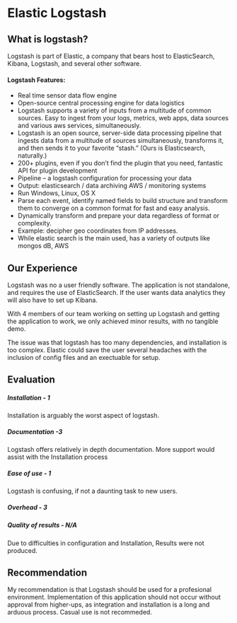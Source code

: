 Elastic Logstash
=======

What is logstash?
--------
Logstash is part of Elastic, a company that bears host to ElasticSearch, Kibana, Logstash, and several other software. 

#### Logstash Features:
* Real time sensor data flow engine
* Open-source central processing engine for data logistics
* Logstash supports a variety of inputs from a multitude of common sources. Easy to ingest from your logs, metrics, web apps, data sources and various aws services, simultaneously.
* Logstash is an open source, server-side data processing pipeline that ingests data from a multitude of sources simultaneously, transforms it, and then sends it to your favorite “stash.” (Ours is Elasticsearch, naturally.)
* 200+ plugins, even if you don’t find the plugin that you need, fantastic API for plugin development
* Pipeline – a logstash configuration for processing your data
* Output: elasticsearch / data archiving AWS / monitoring systems 
* Run Windows, Linux, OS X
* Parse each event, identify named fields to build structure and transform them to converge on a common format for fast and easy analysis.
* Dynamically transform and prepare your data regardless of format or complexity.
* Example: decipher geo coordinates from IP addresses.
* While elastic search is the main used, has a variety of outputs like mongos dB, AWS 


Our Experience
--------
Logstash was no a user friendly software. The application is not standalone, and requires the use of ElasticSearch. If the user wants data analytics they will also have to set up Kibana. 

With 4 members of our team working on setting up Logstash and getting the application to work, we only achieved minor results, with no tangible demo. 

The issue was that logstash has too many dependencies, and installation is too complex. Elastic could save the user several headaches with the inclusion of config files and an exectuable for setup. 

Evaluation
---------
##### Installation - 1
Installation is arguably the worst aspect of logstash. 

##### Documentation -3
Logstash offers relatively in depth documentation. More support would assist with the Installation process

##### Ease of use - 1
Logstash is confusing, if not a daunting task to new users. 

##### Overhead - 3

##### Quality of results  - N/A
Due to difficulties in configuration and Installation, Results were not produced. 

Recommendation
-----------
My recommendation is that Logstash should be used for a profesional environment. Implementation of this application should not occur without approval from higher-ups, as integration and installation is a long and arduous process. Casual use is not recommeded.